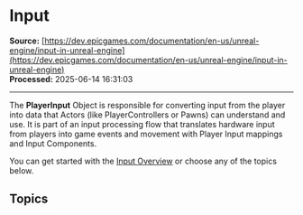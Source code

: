 # Input

**Source:** [https://dev.epicgames.com/documentation/en-us/unreal-engine/input-in-unreal-engine](https://dev.epicgames.com/documentation/en-us/unreal-engine/input-in-unreal-engine)  
**Processed:** 2025-06-14 16:31:03

---

The **PlayerInput** Object is responsible for converting input from the player into data that Actors (like PlayerControllers or Pawns) can understand and use. It is part of an input processing flow that translates hardware input from players into game events and movement with Player Input mappings and Input Components.

You can get started with the [Input Overview](/documentation/en-us/unreal-engine/input-overview-in-unreal-engine) or choose any of the topics below.

## Topics